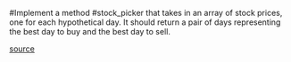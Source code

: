 #Implement a method #stock_picker that takes in an array of stock prices, one for each hypothetical day. It should return a pair of days representing the best day to buy and the best day to sell.

[source](http://www.theodinproject.com/ruby-programming/building-blocks)
